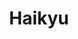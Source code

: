 ---
layout: lecteur.njk
tags : haikyu

title : Haikyu
episode : 11
saison : 4
iframe : https://dood.so/e/053pah3nu5tv
cc :  VostFr
    
---